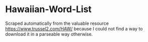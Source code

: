 # Hawaiian-Word-List
Scraped automatically from the valuable resource https://www.trussel2.com/HAW/ because I could not find a way to download it in a parseable way otherwise.
